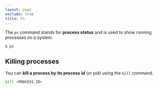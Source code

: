 ```yaml
---
layout: page
exclude: true
title: Ps
---
```


The `ps` command stands for **process status** and is used to show running processes on a system.
```
$ ps
```

## Killing processes

You can **kill a process by its process id** (or pid) using the `kill` command.
```bash
kill <PROCESS_ID>
```
<!--stackedit_data:
eyJoaXN0b3J5IjpbNDEwNjQ4MzAzLC0xMDYyMzU0NTI0LDIxMT
Q5NzkyNjhdfQ==
-->